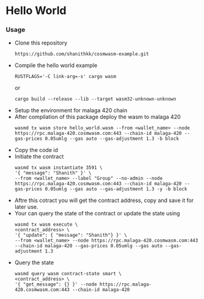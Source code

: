 # Hello World 

### Usage 
- Clone this repository
    ```
    https://github.com/shanithkk/cosmwasm-example.git
- Compile the hello world example
    ```
    RUSTFLAGS='-C link-arg=-s' cargo wasm
    ```
    or
    ```
    cargo build --release --lib --target wasm32-unknown-unknown
    ```
- Setup the environment for malaga 420 chain 
- After compilation of this package deploy the wasm to malaga 420
    ```
    wasmd tx wasm store hello_world.wasm --from <wallet_name> --node https://rpc.malaga-420.cosmwasm.com:443 --chain-id malaga-420 --gas-prices 0.05umlg --gas auto --gas-adjustment 1.3 -b block
    ```
- Copy the code id 
- Initiate the contract 
    ```
    wasmd tx wasm instantiate 3591 \
  '{ "message": "Shanith" }' \
  --from <wallet_name> --label "Group" --no-admin --node https://rpc.malaga-420.cosmwasm.com:443 --chain-id malaga-420 --gas-prices 0.05umlg --gas auto --gas-adjustment 1.3 -y -b block
  ```
- Aftre this cotract you will get the contract address, copy and save it for later use.
- Your can query the state of the contract or update the state using 
    ```
    wasmd tx wasm execute \
  <contract_address> \
  '{ "update": { "message": "Shanith"} }' \
  --from <wallet_name> --node https://rpc.malaga-420.cosmwasm.com:443 --chain-id malaga-420 --gas-prices 0.05umlg --gas auto --gas-adjustment 1.3
  ```
- Query the state
    ```
    wasmd query wasm contract-state smart \
  <contract_address> \
  '{ "get_message": {} }' --node https://rpc.malaga-420.cosmwasm.com:443 --chain-id malaga-420